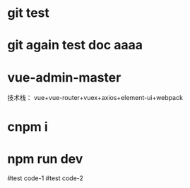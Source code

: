 # git test
# git again test doc aaaa
# vue-admin-master
技术栈： vue+vue-router+vuex+axios+element-ui+webpack
# cnpm i
# npm run dev


#test code-1
#test code-2
